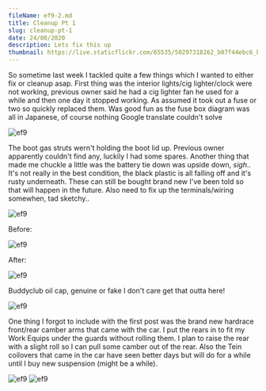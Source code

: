 ```yaml
---
fileName: ef9-2.md
title: Cleanup Pt 1
slug: cleanup-pt-1
date: 24/08/2020
description: Lets fix this up
thumbnail: https://live.staticflickr.com/65535/50297318262_b07f44ebc6_k.jpg
---
```


So sometime last week I tackled quite a few things which I wanted to either fix or cleanup asap. First thing was the interior lights/cig lighter/clock were not working, previous owner said he had a cig lighter fan he used for a while and then one day it stopped working. As assumed it took out a fuse or two so quickly replaced them. Was good fun as the fuse box diagram was all in Japanese, of course nothing Google translate couldn't solve

![ef9](https://live.staticflickr.com/65535/50297318262_b07f44ebc6_k.jpg)

The boot gas struts wern't holding the boot lid up. Previous owner apparently couldn't find any, luckily I had some spares. Another thing that made me chuckle a little was the battery tie down was upside down, *sigh*.. It's not really in the best condition, the black plastic is all falling off and it's rusty underneath. These can still be bought brand new I've been told so that will happen in the future. Also need to fix up the terminals/wiring somewhen, tad sketchy..

![ef9](https://live.staticflickr.com/65535/50297318222_cfc3ad4b00_k.jpg)

Before:

![ef9](https://live.staticflickr.com/65535/50297318212_8da022a7d5_k.jpg)

After:

![ef9](https://live.staticflickr.com/65535/50297318152_c7d6c58f3d_k.jpg)

Buddyclub oil cap, genuine or fake I don't care get that outta here!

![ef9](https://live.staticflickr.com/65535/50297371602_ffdcb62ba3_k.jpg)

One thing I forgot to include with the first post was the brand new hardrace front/rear camber arms that came with the car. I put the rears in to fit my Work Equips under the guards without rolling them. I plan to raise the rear with a slight roll so I can pull some camber out of the rear. Also the Tein coilovers that came in the car have seen better days but will do for a while until I buy new suspension (might be a while).

![ef9](https://live.staticflickr.com/65535/50297160231_bf9a326feb_k.jpg)
![ef9](https://live.staticflickr.com/65535/50296481948_20a31d6884_k.jpg)